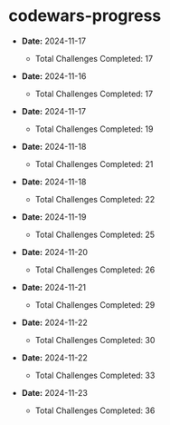 # codewars-progress

- **Date:** 2024-11-17
  - Total Challenges Completed: 17

- **Date:** 2024-11-16
  - Total Challenges Completed: 17

- **Date:** 2024-11-17
  - Total Challenges Completed: 19

- **Date:** 2024-11-18
  - Total Challenges Completed: 21

- **Date:** 2024-11-18
  - Total Challenges Completed: 22

- **Date:** 2024-11-19
  - Total Challenges Completed: 25

- **Date:** 2024-11-20
  - Total Challenges Completed: 26

- **Date:** 2024-11-21
  - Total Challenges Completed: 29

- **Date:** 2024-11-22
  - Total Challenges Completed: 30

- **Date:** 2024-11-22
  - Total Challenges Completed: 33

- **Date:** 2024-11-23
  - Total Challenges Completed: 36
